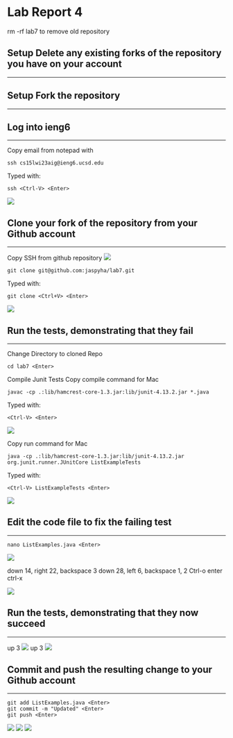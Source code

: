 # Lab Report 4
rm -rf lab7 to remove old repository

## Setup Delete any existing forks of the repository you have on your account
---

## Setup Fork the repository
---

## Log into ieng6
---
Copy email from notepad with <Ctrl-C>

```
ssh cs15lwi23aig@ieng6.ucsd.edu
```

Typed with:
```
ssh <Ctrl-V> <Enter>
```

![](https://cdn.discordapp.com/attachments/1078458930356834344/1078458946681045085/image.png)
## Clone your fork of the repository from your Github account
---
Copy SSH from github repository
![](https://cdn.discordapp.com/attachments/1078458930356834344/1078460078555938927/image.png)

```
git clone git@github.com:jaspyha/lab7.git
```
Typed with:
```
git clone <Ctrl+V> <Enter>
```
![](https://cdn.discordapp.com/attachments/1078458930356834344/1078460295430799390/image.png)

## Run the tests, demonstrating that they fail
---
Change Directory to cloned Repo
```
cd lab7 <Enter>
```

Compile Junit Tests
Copy compile command for Mac
```
javac -cp .:lib/hamcrest-core-1.3.jar:lib/junit-4.13.2.jar *.java
```
Typed with:
```
<Ctrl-V> <Enter>
```
![](https://cdn.discordapp.com/attachments/1078458930356834344/1078461919108804669/image.png)

Copy run command for Mac
```
java -cp .:lib/hamcrest-core-1.3.jar:lib/junit-4.13.2.jar org.junit.runner.JUnitCore ListExampleTests
```
Typed with:
```
<Ctrl-V> ListExampleTests <Enter>
```

![](https://cdn.discordapp.com/attachments/1078458930356834344/1078461851928645743/image.png)

## Edit the code file to fix the failing test
---
```
nano ListExamples.java <Enter>
```
![](https://cdn.discordapp.com/attachments/1078458930356834344/1078462458466926723/image.png)

down 14, right 22, backspace 3
down 28, left 6, backspace 1, 2
Ctrl-o enter
ctrl-x

![](https://cdn.discordapp.com/attachments/1078458930356834344/1078463109334827039/image.png)
## Run the tests, demonstrating that they now succeed
---
up 3 <Enter>
![](https://cdn.discordapp.com/attachments/1078458930356834344/1078463576223776840/image.png)
up 3 <enter>
![](https://cdn.discordapp.com/attachments/1078458930356834344/1078463458766503976/image.png)


## Commit and push the resulting change to your Github account
---
```
git add ListExamples.java <Enter>
git commit -m "Updated" <Enter>
git push <Enter>
```

![](https://cdn.discordapp.com/attachments/1078458930356834344/1078471931994570873/image.png)
![](https://cdn.discordapp.com/attachments/1078458930356834344/1078472063951589386/image.png)
![](https://cdn.discordapp.com/attachments/1078458930356834344/1078472127465918504/image.png)
